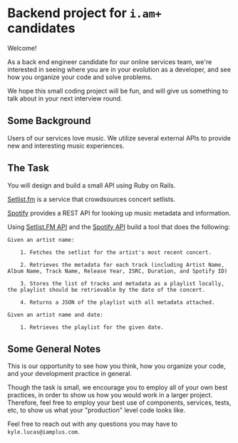 # Backend project for `i.am+` candidates

Welcome!

As a back end engineer candidate for our online services team, we're interested in seeing where you are in your evolution as a developer, and see how you organize your code and solve problems.

We hope this small coding project will be fun, and will give us something to talk about in your next interview round.

## Some Background

Users of our services love music.  We utilize several external APIs to provide new and interesting music experiences.

## The Task

You will design and build a small API using Ruby on Rails.

[Setlist.fm](https://api.setlist.fm/docs/index.html) is a service that crowdsources concert setlists.

[Spotify](https://developer.spotify.com/web-api/) provides a REST API for looking up music metadata and information.

Using [Setlist.FM API](https://api.setlist.fm/docs/index.html) and the [Spotify API](https://developer.spotify.com/web-api/) build a tool that does the following:

    Given an artist name:

        1. Fetches the setlist for the artist's most recent concert.

        2. Retrieves the metadata for each track (including Artist Name, Album Name, Track Name, Release Year, ISRC, Duration, and Spotify ID)

        3. Stores the list of tracks and metadata as a playlist locally, the playlist should be retrievable by the date of the concert.

        4. Returns a JSON of the playlist with all metadata attached.
 &#13;

    Given an artist name and date:

        1. Retrieves the playlist for the given date.


## Some General Notes

This is our opportunity to see how you think, how you organize your code, and your development practice in general.

Though the task is small, we encourage you to employ all of your own best practices, in order to show us how you would work in a larger project.  Therefore, feel free to employ your best use of components, services, tests, etc, to show us what your "production" level code looks like.

Feel free to reach out with any questions you may have to `kyle.lucas@iamplus.com`.